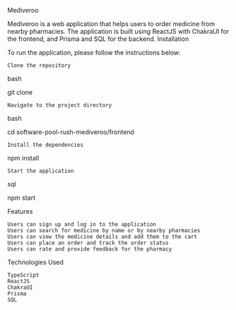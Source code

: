 Mediveroo

Mediveroo is a web application that helps users to order medicine from nearby pharmacies. The application is built using ReactJS with ChakraUI for the frontend, and Prisma and SQL for the backend.
Installation

To run the application, please follow the instructions below:

    Clone the repository

bash

git clone <repository-url>

    Navigate to the project directory

bash

cd software-pool-rush-mediveroo/frontend

    Install the dependencies

npm install

    Start the application

sql

npm start

Features

    Users can sign up and log in to the application
    Users can search for medicine by name or by nearby pharmacies
    Users can view the medicine details and add them to the cart
    Users can place an order and track the order status
    Users can rate and provide feedback for the pharmacy

Technologies Used

    TypeScript
    ReactJS
    ChakraUI
    Prisma
    SQL
